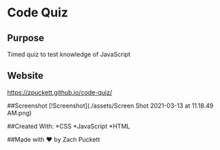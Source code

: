 # Code Quiz

## Purpose
Timed quiz to test knowledge of JavaScript

## Website
https://zpuckett.github.io/code-quiz/

##Screenshot
[!Screenshot](./assets/Screen Shot 2021-03-13 at 11.18.49 AM.png)

##Created With:
*CSS
*JavaScript
*HTML

##Made with :heart: by Zach Puckett

